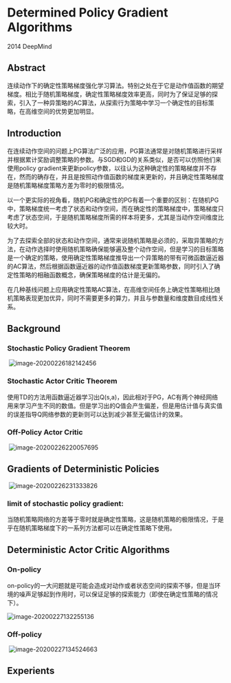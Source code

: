 # Determined Policy Gradient Algorithms 

 2014 DeepMind

## Abstract

​	连续动作下的确定性策略梯度强化学习算法。特别之处在于它是动作值函数的期望梯度。相比于随机策略梯度，确定性策略梯度效率更高，同时为了保证足够的探索，引入了一种异策略的AC算法，从探索行为策略中学习一个确定性的目标策略，在高维空间的优势更加明显。

## Introduction

​	在连续动作空间的问题上PG算法广泛的应用，PG算法通常是对随机策略进行采样并根据累计奖励调整策略的参数。与SGD和GD的关系类似，是否可以仿照他们来使用policy gradient来更新policy参数，以往认为这种确定性的策略梯度并不存在，然而的确存在，并且是按照动作值函数的梯度来更新的，并且确定性策略梯度是随机策略梯度策略方差为零时的极限情况。

​	以一个更实际的视角看，随机PG和确定性的PG有着一个重要的区别：在随机PG中，策略梯度统一考虑了状态和动作空间，而在确定性的策略梯度中，策略梯度只考虑了状态空间，于是随机策略梯度所需的样本将更多，尤其是当动作空间维度比较大时。

​	为了去探索全部的状态和动作空间，通常来说随机策略是必须的，采取异策略的方法，在动作选择时使用随机策略确保能够遍及整个动作空间，但是学习的目标策略是一个确定的策略，使用确定性策略梯度推导出一个异策略的带有可微函数逼近器的AC算法，然后根据函数逼近器的动作值函数梯度更新策略参数，同时引入了确定性策略的相融函数概念，确保策略梯度的估计是无偏的。

​	在几种基线问题上应用确定性策略AC算法，在高维空间任务上确定性策略相比随机策略表现更加优异，同时不需要更多的算力，并且与参数量和维度数目成线性关系。

## Background

### Stochastic Policy Gradient Theorem

​	![image-20200226182142456](C:\Users\Administrator\AppData\Roaming\Typora\typora-user-images\image-20200226182142456.png)

### Stochastic Actor Critic Theorem

​	使用TD的方法用函数逼近器学习出Q(s,a)，因此相对于PG，AC有两个神经网络用来学习产生不同的数值。但是学习出的Q值会产生偏差，但是用估计值与真实值的误差指导Q网络参数的更新则可以达到减少甚至无偏估计的效果。

### Off-Policy Actor Critic

​		![image-20200226220057695](C:\Users\Administrator\AppData\Roaming\Typora\typora-user-images\image-20200226220057695.png)

## Gradients of Deterministic Policies

​	![image-20200226231333826](C:\Users\Administrator\AppData\Roaming\Typora\typora-user-images\image-20200226231333826.png)

### limit of stochastic policy gradient:

​	当随机策略网络的方差等于零时就是确定性策略，这是随机策略的极限情况，于是乎在随机策略梯度下的一系列方法都可以在确定性策略下使用。

## Deterministic Actor Critic Algorithms

### On-policy

​	on-policy的一大问题就是可能会造成对动作或者状态空间的探索不够，但是当环境的噪声足够起到作用时，可以保证足够的探索能力（即使在确定性策略的情况下）。

![image-20200227132255136](C:\Users\Administrator\AppData\Roaming\Typora\typora-user-images\image-20200227132255136.png)

### Off-policy

​	![image-20200227134524663](C:\Users\Administrator\AppData\Roaming\Typora\typora-user-images\image-20200227134524663.png)

## Experients











​	